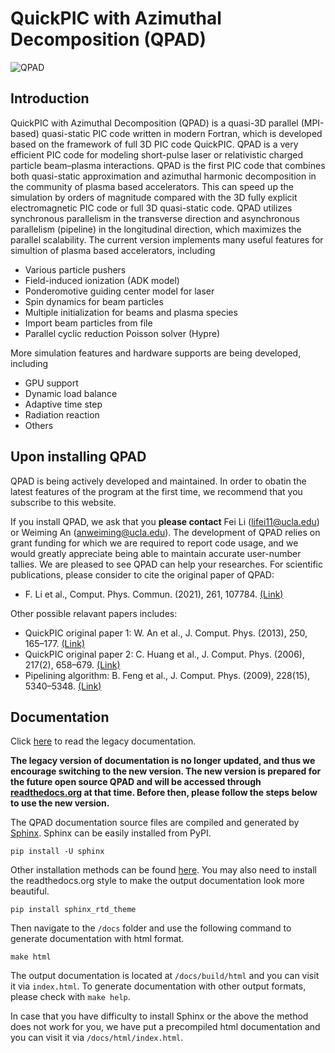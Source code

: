 # QuickPIC with Azimuthal Decomposition (QPAD)
![QPAD](https://ucla-plasma-simulation-group.github.io/QuickPIC-OpenSource/media/quickpic_logo.png)

## Introduction

QuickPIC with Azimuthal Decomposition (QPAD) is a quasi-3D parallel (MPI-based) quasi-static PIC code written in modern Fortran, which is developed based on the framework of full 3D PIC code QuickPIC. QPAD is a very efficient PIC code for modeling short-pulse laser or relativistic charged particle beam–plasma interactions. QPAD is the first PIC code that combines both quasi-static approximation and azimuthal harmonic decomposition in the community of plasma based accelerators. This can speed up the simulation by orders of magnitude compared with the 3D fully explicit electromagnetic PIC code or full 3D quasi-static code. QPAD utilizes synchronous parallelism in the transverse direction and asynchronous parallelism (pipeline) in the longitudinal direction, which maximizes the parallel scalability. The current version implements many useful features for simultion of plasma based accelerators, including

- Various particle pushers
- Field-induced ionization (ADK model)
- Ponderomotive guiding center model for laser
- Spin dynamics for beam particles
- Multiple initialization for beams and plasma species
- Import beam particles from file
- Parallel cyclic reduction Poisson solver (Hypre)

More simulation features and hardware supports are being developed, including

- GPU support
- Dynamic load balance
- Adaptive time step
- Radiation reaction
- Others

## Upon installing QPAD

QPAD is being actively developed and maintained. In order to obatin the latest features of the program at the first time, we recommend that you subscribe to this website.

If you install QPAD, we ask that you __please contact__ Fei Li (lifei11@ucla.edu) or Weiming An (anweiming@ucla.edu). The development of QPAD relies on grant funding for which we are required to report code usage, and we would greatly appreciate being able to maintain accurate user-number tallies. We are pleased to see QPAD can help your researches. For scientific publications, please consider to cite the original paper of QPAD:

- F. Li et al., Comput. Phys. Commun. (2021), 261, 107784. [(Link)](https://doi.org/10.1016/J.CPC.2020.107784)

Other possible relavant papers includes:

- QuickPIC original paper 1: W. An et al., J. Comput. Phys. (2013), 250, 165–177. [(Link)](https://doi.org/10.1016/j.jcp.2013.05.020)
- QuickPIC original paper 2: C. Huang et al., J. Comput. Phys. (2006), 217(2), 658–679. [(Link)](https://doi.org/10.1016/j.jcp.2006.01.039)
- Pipelining algorithm: B. Feng et al., J. Comput. Phys. (2009), 228(15), 5340–5348. [(Link)](https://doi.org/10.1016/J.JCP.2009.04.019)

## Documentation

<!-- * [Wiki Home](https://github.com/UCLA-Plasma-Simulation-Group/QPAD/wiki)
* [Installation](https://github.com/UCLA-Plasma-Simulation-Group/QPAD/wiki/Install-QPAD)
* [Input file](https://github.com/UCLA-Plasma-Simulation-Group/QPAD/wiki/Input-File-Overview)
* [Developer Guide](https://github.com/UCLA-Plasma-Simulation-Group/QPAD/wiki/Developer-Guide) -->

<!-- * [Wiki Home](./docs/README.md)
* [Installation](./docs/Install-QPAD.md)
* [Input file](./docs/Input-File-Overview.md)
* [Developer Guide](./docs/Developer-Guide.md) -->

Click [here](./docs/legacy_src/README.md) to read the legacy documentation.

__The legacy version of documentation is no longer updated, and thus we encourage switching to the new version. The new version is prepared for the future open source QPAD and will be accessed through [readthedocs.org](https://readthedocs.org/) at that time. Before then, please follow the steps below to use the new version.__

The QPAD documentation source files are compiled and generated by [Sphinx](https://www.sphinx-doc.org/en/master/index.html). Sphinx can be easily installed from PyPI.
```
pip install -U sphinx
```
Other installation methods can be found [here](https://www.sphinx-doc.org/en/master/usage/installation.html). You may also need to install the readthedocs.org style to make the output documentation look more beautiful.
```
pip install sphinx_rtd_theme
```
Then navigate to the `/docs` folder and use the following command to generate documentation with html format.
```
make html
```
The output documentation is located at `/docs/build/html` and you can visit it via `index.html`. To generate documentation with other output formats, please check with `make help`.

In case that you have difficulty to install Sphinx or the above the method does not work for you, we have put a precompiled html documentation and you can visit it via `/docs/html/index.html`.
